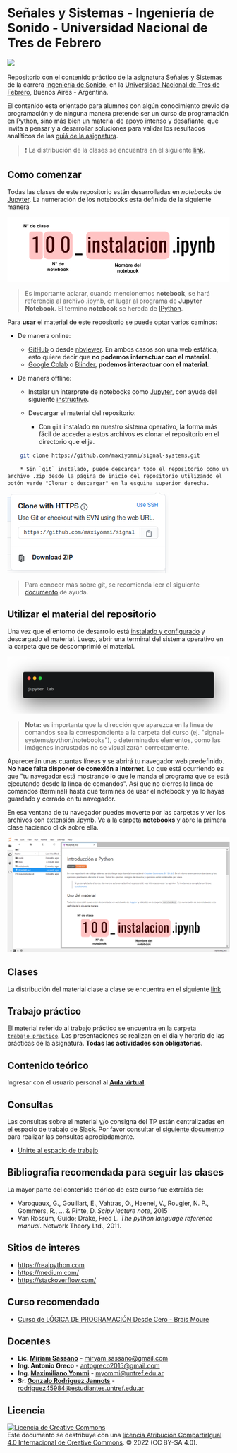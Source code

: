 # Señales y Sistemas - Ingeniería de Sonido - Universidad Nacional de Tres de Febrero 

<img src="LogoPractica.png" class="center" width="300"/>

Repositorio con el contenido práctico de la asignatura Señales y Sistemas de la carrera [Ingeniería de Sonido](https://www.untref.edu.ar/carrera/ingenieria-de-sonido), en la [Universidad Nacional de Tres de Febrero](https://www.untref.edu.ar), Buenos Aires - Argentina.

El contenido esta orientado para alumnos con algún conocimiento previo de programación y de ninguna manera pretende ser un curso de programación en Python, sino más bien un material de apoyo intenso y desafiante, que invita a pensar y a desarrollar soluciones para validar los resultados analíticos de las [guiá de la asignatura](guia_ejercicios.pdf).

> ❗ La distribución de la clases se encuentra en el siguiente [link](clases/README.md).


## Como comenzar
Todas las clases de este repositorio están desarrolladas en *notebooks* de [Jupyter](https://jupyter.org/). La numeración de los notebooks esta definida de la siguiente manera

![](clases/img/notebook_indicador.png)

> Es importante aclarar, cuando mencionemos **notebook**, se hará referencia al archivo .ipynb, en lugar al programa de **Jupyter Notebook**. El termino **notebook** se hereda de [IPython](https://es.wikipedia.org/wiki/IPython).

Para **usar** el material de este repositorio se puede optar varios caminos:

* De manera online:
    * [GitHub](https://github.com/maxiyommi/signal-systems) o desde [nbviewer](https://nbviewer.jupyter.org/github/maxiyommi/signal-systems/tree/master/). En ambos casos son una web estática, esto quiere decir que **no podemos interactuar con el material**.
    * [Google Colab](https://colab.research.google.com/notebooks/intro.ipynb#recent=true) o [Blinder](https://mybinder.org/), **podemos interactuar con el material**.

* De manera offline:
    * Instalar un interprete de notebooks como [Jupyter](https://jupyter.org/), con ayuda del siguiente [instructivo](https://gist.github.com/maxiyommi/a21fa6af877d1e00f1498e60654e6c4a).
    
    * Descargar el material del repositorio:
        * Con `git` instalado en nuestro sistema operativo, la forma más fácil de acceder a estos archivos es clonar el repositorio en el directorio que elija.
``` bash
    git clone https://github.com/maxiyommi/signal-systems.git
```
        * Sin `git` instalado, puede descargar todo el repositorio como un archivo .zip desde la página de inicio del repositorio utilizando el botón verde "Clonar o descargar" en la esquina superior derecha.

![](clases/img/git_download.png)

> Para conocer más sobre git, se recomienda leer el siguiente [documento](https://gist.github.com/maxiyommi/b5d2ef4c66f17870a92bc27f4afe71c2) de ayuda.


## Utilizar el material del repositorio
Una vez que el entorno de desarrollo está [instalado y configurado](https://gist.github.com/maxiyommi/a21fa6af877d1e00f1498e60654e6c4a) y descargado el material. Luego, abrir una terminal del sistema operativo en la carpeta que se descomprimió el material. 

![](terminal_jupyterlab.png)

> **Nota:** es importante que la dirección que aparezca en la línea de comandos sea la correspondiente a la carpeta del curso (ej. "signal-systems/python/notebooks"), o determinados elementos, como las imágenes incrustadas no se visualizarán correctamente.

Aparecerán unas cuantas líneas y se abrirá tu navegador web predefinido. **No hace falta disponer de conexión a Internet**. Lo que está ocurriendo es que "tu navegador está mostrando lo que le manda el programa que se está ejecutando desde la línea de comandos". Así que no cierres la línea de comandos (terminal) hasta que termines de usar el notebook y ya lo hayas guardado y cerrado en tu navegador.

En esa ventana de tu navegador puedes moverte por las carpetas y ver los archivos con extensión .ipynb. Ve a la carpeta **notebooks** y abre la primera clase haciendo click sobre ella. 

![](jupyterlab.png)

## Clases

La distribución del material clase a clase se encuentra en el siguiente [link](clases/README.md)

## Trabajo práctico
El material referido al trabajo práctico se encuentra en la carpeta [`trabajo_practico`](trabajo_practico/readme.md). Las presentaciones se realizan en el dia y horario de las prácticas de la asignatura. **Todas las actividades son obligatorias**.

## Contenido teórico
Ingresar con el usuario personal al [**Aula virtual**](https://presenciales.untref.edu.ar/acceso.cgi).

## Consultas
Las consultas sobre el material y/o consigna del TP están centralizadas en el espacio de trabajo de [Slack](https://slack.com/intl/es-ar/). Por favor consultar el [siguiente documento](https://github.com/maxiyommi/signal-systems/blob/master/reglas_slack.md) para realizar las consultas apropiadamente.
* [Unirte al espacio de trabajo](https://join.slack.com/t/senalesysistemas/shared_invite/zt-o44s05m8-Yhw_W10tEch6fBy~e8mo2w)

## Bibliografia recomendada para seguir las clases
La mayor parte del contenido teórico de este curso fue extraida de: 

* Varoquaux, G., Gouillart, E., Vahtras, O., Haenel, V., Rougier, N. P., Gommers, R., ... & Pinte, D. *Scipy lecture note*, 2015
* Van Rossum, Guido; Drake, Fred L. *The python language reference manual*. Network Theory Ltd., 2011.

## Sitios de interes
* https://realpython.com
* https://medium.com/
* https://stackoverflow.com/

## Curso recomendado
* [Curso de LÓGICA DE PROGRAMACIÓN Desde Cero - Brais Moure](https://www.youtube.com/watch?v=TdITcVD64zI&ab_channel=MoureDevbyBraisMoure)

## Docentes
* **Lic. [Miriam Sassano](https://www.linkedin.com/in/miryam-patricia-sassano-7878189)** - miryam.sassano@gmail.com
* **Ing. Antonio Greco** - antogreco2015@gmail.com
* **Ing. [Maximiliano Yommi](https://www.linkedin.com/in/myommi)** - myommi@untref.edu.ar
* **Sr. [Gonzalo Rodriguez Jannots](https://www.linkedin.com/in/gonzalo-rodr%C3%ADguez-jannots-568077174)** - rodriguez45984@estudiantes.untref.edu.ar

## Licencia
<a rel="license" href="http://creativecommons.org/licenses/by-sa/4.0/"><img alt="Licencia de Creative Commons" style="border-width:0" src="https://i.creativecommons.org/l/by-sa/4.0/88x31.png" /></a><br />Este documento se destribuye con una <a rel="license" href="http://creativecommons.org/licenses/by-sa/4.0/">licencia Atribución CompartirIgual 4.0 Internacional de Creative Commons</a>.
© 2022 (CC BY-SA 4.0).
